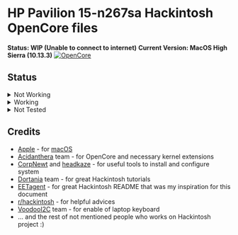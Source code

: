 # HP Pavilion 15-n267sa Hackintosh OpenCore files
**Status: WIP (Unable to connect to internet)**
**Current Version: MacOS High Sierra (10.13.3)**
[![OpenCore](https://img.shields.io/badge/OpenCore-1.0.0-blue.svg)](https://github.com/acidanthera/OpenCorePkg/releases/tag/1.0.0)
## Status
<details>
  <summary>Not Working</summary>
  - Ethernet Port (Drivers not wroking for some reason)<br>
  - WiFi Card (Requires changing the WiFi due to the lack of drivers for Realtek WiFi cards)<br>
  - USB Ports
</details>
<details>
  <summary>Working</summary>
  - Trackpad (With Gestures)<br>
  - Keyboard
</details>
<details>
  <summary>Not Tested</summary>
  - Brightness Keys<br>
  - Everything else 💀
</details>
<h2>Credits</h2>

- [Apple](https://www.apple.com) - for [macOS](https://www.apple.com/pl/macos/big-sur)
- [Acidanthera](https://github.com/acidanthera) team - for OpenCore and necessary kernel extensions
- [CorpNewt](https://github.com/corpnewt) and [headkaze](https://github.com/headkaze/Hackintool) - for useful tools to install and configure system
- [Dortania](https://github.com/dortania) team - for great Hackintosh tutorials
- [EETagent](https://github.com/EETagent/T480-OpenCore-Hackintosh) - for great Hackintosh README that was my inspiration for this document
- [r/hackintosh](https://www.reddit.com/r/hackintosh) - for helpful advices
- [VoodooI2C](https://github.com/VoodooI2C) team - for enable of laptop keyboard
- ... and the rest of not mentioned people who works on Hackintosh project :)
